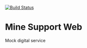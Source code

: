 [![Build Status](https://johnwatson484.visualstudio.com/John%20D%20Watson/_apis/build/status/Mine%20Support%20Web?branchName=master)](https://johnwatson484.visualstudio.com/John%20D%20Watson/_build/latest?definitionId=26&branchName=master)

# Mine Support Web
Mock digital service
